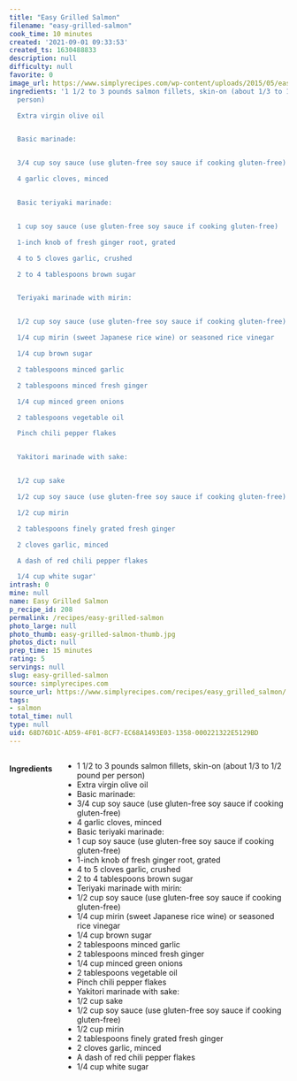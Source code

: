```yaml
---
title: "Easy Grilled Salmon"
filename: "easy-grilled-salmon"
cook_time: 10 minutes
created: '2021-09-01 09:33:53'
created_ts: 1630488833
description: null
difficulty: null
favorite: 0
image_url: https://www.simplyrecipes.com/wp-content/uploads/2015/05/easy-grilled-salmon-vertical-b-1600-600x837.jpg
ingredients: '1 1/2 to 3 pounds salmon fillets, skin-on (about 1/3 to 1/2 pound per
  person)

  Extra virgin olive oil


  Basic marinade:


  3/4 cup soy sauce (use gluten-free soy sauce if cooking gluten-free)

  4 garlic cloves, minced


  Basic teriyaki marinade:


  1 cup soy sauce (use gluten-free soy sauce if cooking gluten-free)

  1-inch knob of fresh ginger root, grated

  4 to 5 cloves garlic, crushed

  2 to 4 tablespoons brown sugar


  Teriyaki marinade with mirin:


  1/2 cup soy sauce (use gluten-free soy sauce if cooking gluten-free)

  1/4 cup mirin (sweet Japanese rice wine) or seasoned rice vinegar

  1/4 cup brown sugar

  2 tablespoons minced garlic

  2 tablespoons minced fresh ginger

  1/4 cup minced green onions

  2 tablespoons vegetable oil

  Pinch chili pepper flakes


  Yakitori marinade with sake:


  1/2 cup sake

  1/2 cup soy sauce (use gluten-free soy sauce if cooking gluten-free)

  1/2 cup mirin

  2 tablespoons finely grated fresh ginger

  2 cloves garlic, minced

  A dash of red chili pepper flakes

  1/4 cup white sugar'
intrash: 0
mine: null
name: Easy Grilled Salmon
p_recipe_id: 208
permalink: /recipes/easy-grilled-salmon
photo_large: null
photo_thumb: easy-grilled-salmon-thumb.jpg
photos_dict: null
prep_time: 15 minutes
rating: 5
servings: null
slug: easy-grilled-salmon
source: simplyrecipes.com
source_url: https://www.simplyrecipes.com/recipes/easy_grilled_salmon/
tags:
- salmon
total_time: null
type: null
uid: 68D76D1C-AD59-4F01-8CF7-EC68A1493E03-1358-000221322E5129BD
---
```

<div class="large-8 medium-7 columns" id="writeup">	</div><!-- #writeup -->
</div><!-- #row-one -->
<div class="row" id="row-two">	<div class="medium-4 small-5 columns" id="ingredients"><h4>Ingredients</h4><div class="box box-ingredients content"><ul>
<li>1 1/2 to 3 pounds salmon fillets, skin-on (about 1/3 to 1/2 pound per person)</li>
<li>Extra virgin olive oil</li>
<li>Basic marinade:</li>
<li>3/4 cup soy sauce (use gluten-free soy sauce if cooking gluten-free)</li>
<li>4 garlic cloves, minced</li>
<li>Basic teriyaki marinade:</li>
<li>1 cup soy sauce (use gluten-free soy sauce if cooking gluten-free)</li>
<li>1-inch knob of fresh ginger root, grated</li>
<li>4 to 5 cloves garlic, crushed</li>
<li>2 to 4 tablespoons brown sugar</li>
<li>Teriyaki marinade with mirin:</li>
<li>1/2 cup soy sauce (use gluten-free soy sauce if cooking gluten-free)</li>
<li>1/4 cup mirin (sweet Japanese rice wine) or seasoned rice vinegar</li>
<li>1/4 cup brown sugar</li>
<li>2 tablespoons minced garlic</li>
<li>2 tablespoons minced fresh ginger</li>
<li>1/4 cup minced green onions</li>
<li>2 tablespoons vegetable oil</li>
<li>Pinch chili pepper flakes</li>
<li>Yakitori marinade with sake:</li>
<li>1/2 cup sake</li>
<li>1/2 cup soy sauce (use gluten-free soy sauce if cooking gluten-free)</li>
<li>1/2 cup mirin</li>
<li>2 tablespoons finely grated fresh ginger</li>
<li>2 cloves garlic, minced</li>
<li>A dash of red chili pepper flakes</li>
<li>1/4 cup white sugar</li>
</ul>
</div>	</div>	<div class="medium-6 small-7 columns" id="directions">	</div>